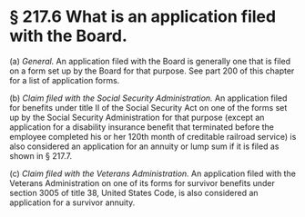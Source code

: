 # § 217.6   What is an application filed with the Board.

(a) *General.* An application filed with the Board is generally one that is filed on a form set up by the Board for that purpose. See part 200 of this chapter for a list of application forms.


(b) *Claim filed with the Social Security Administration.* An application filed for benefits under title II of the Social Security Act on one of the forms set up by the Social Security Administration for that purpose (except an application for a disability insurance benefit that terminated before the employee completed his or her 120th month of creditable railroad service) is also considered an application for an annuity or lump sum if it is filed as shown in § 217.7.


(c) *Claim filed with the Veterans Administration.* An application filed with the Veterans Administration on one of its forms for survivor benefits under section 3005 of title 38, United States Code, is also considered an application for a survivor annuity.




